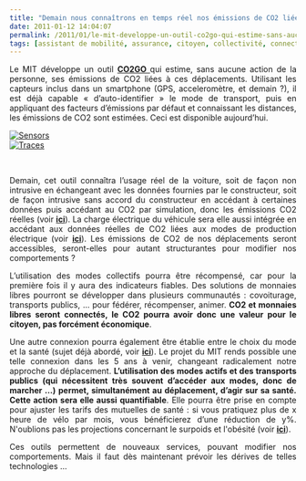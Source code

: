 ```yaml
---
title: "Demain nous connaîtrons en temps réel nos émissions de CO2 liées à nos déplacements, et après demain, les mutuelles de santé s’en serviront pour adapter les tarifs"
date: 2011-01-12 14:04:07
permalink: /2011/01/le-mit-developpe-un-outil-co2go-qui-estime-sans-aucune-action-de-la-personne-ses-emissions-de-co2-liees-a-ces-deplacem.html
tags: [assistant de mobilité, assurance, citoyen, collectivité, connectivité, données réelles, internet, marche, obésité, Santé, surveillance, vélo]
---
```


<p style="text-align: justify">Le MIT développe un outil <strong><a href="http://senseable.mit.edu/co2go/" target="_blank">CO2GO </a></strong>qui estime, sans aucune action de la personne, ses émissions de CO2 liées à ces déplacements. Utilisant les capteurs inclus dans un smartphone (GPS, acceleromètre, et demain ?), il est déjà capable « d’auto-identifier » le mode de transport, puis en appliquant des facteurs d’émissions par défaut et connaissant les distances, les émissions de CO2 sont estimées. Ceci est disponible aujourd’hui.</p> <p style="text-align: justify"><a href="https://gabrielplassat.github.io/transportsdufutur/wp-content/uploads/sites/6/old/6a0120a66d2ad4970b0147e18099c4970b-800wi.jpg" rel="lightbox"><img alt="Sensors" class="asset  asset-image at-xid-6a0120a66d2ad4970b0147e18099c4970b" src="/wp-content/uploads/sites/6/old/6a0120a66d2ad4970b0147e18099c4970b-320wi.jpg" style="margin-left: auto;margin-right: auto" title="Sensors" /></a> <br /><a href="https://gabrielplassat.github.io/transportsdufutur/wp-content/uploads/sites/6/old/6a0120a66d2ad4970b0148c78a08a7970c-pi.jpg"><img alt="Traces" border="0" class="asset  asset-image at-xid-6a0120a66d2ad4970b0148c78a08a7970c image-full" src="/wp-content/uploads/sites/6/old/6a0120a66d2ad4970b0148c78a08a7970c-800wi.jpg" title="Traces" /></a></p>   <!--more-->    <p>        </p> <p style="text-align: justify">Demain, cet outil connaîtra l’usage réel de la voiture, soit de façon non intrusive en échangeant avec les données fournies par le constructeur, soit de façon intrusive sans accord du constructeur en accédant à certaines données puis accédant au CO2 par simulation, donc les émissions CO2 réelles (voir <strong><a href="https://gabrielplassat.github.io/transportsdufutur/2010/01/quand-viendra-lheure-de-la-connaissance-des-emissions-reelles.html" target="_blank">ici</a></strong>). La charge électrique du véhicule sera elle aussi intégrée en accédant aux données réelles de CO2 liées aux modes de production électrique (voir <strong><a href="https://gabrielplassat.github.io/transportsdufutur/2010/10/les-ve-la-gestion-de-la-pointe-les-smart-grids-et-les-hackers.html" target="_blank">ici</a></strong>). Les émissions de CO2 de nos déplacements seront accessibles, seront-elles pour autant structurantes pour modifier nos comportements ?</p> <p style="text-align: justify">L’utilisation des modes collectifs pourra être récompensé, car pour la première fois il y aura des indicateurs fiables. Des solutions de monnaies libres pourront se développer dans plusieurs communautés : covoiturage, transports publics, … pour fédérer, récompenser, animer. <strong>CO2 et monnaies libres seront connectés, le CO2 pourra avoir donc une valeur pour le citoyen, pas forcément économique</strong>.</p> <p style="text-align: justify">Une autre connexion pourra également être établie entre le choix du mode et la santé (sujet déjà abordé, voir <strong><a href="https://gabrielplassat.github.io/transportsdufutur/2009/12/philips-directlife-le-lien-activite-physique-sante.html" target="_blank">ici</a></strong>). Le projet du MIT rends possible une telle connexion dans les 5 ans à venir, changeant radicalement notre approche du déplacement. <strong>L’utilisation des modes actifs et des transports publics (qui nécessitent très souvent d’accéder aux modes, donc de marcher …) permet, simultanément au déplacement, d’agir sur sa santé. Cette action sera elle aussi quantifiable</strong>. Elle pourra être prise en compte pour ajuster les tarifs des mutuelles de santé : si vous pratiquez plus de x heure de vélo par mois, vous bénéficierez d’une réduction de y%. N'oublions pas les projections concernant le surpoids et l'obésité (voir <strong><a href="https://gabrielplassat.github.io/transportsdufutur/2009/11/mobilite-obesite-sante-innovons-vite.html" target="_blank">ici</a></strong>).</p> <p style="text-align: justify">Ces outils permettent de nouveaux services, pouvant modifier nos comportements. Mais il faut dès maintenant prévoir les dérives de telles technologies …</p>
